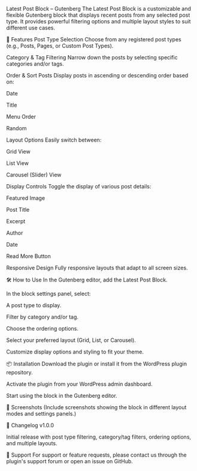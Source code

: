 Latest Post Block – Gutenberg
The Latest Post Block is a customizable and flexible Gutenberg block that displays recent posts from any selected post type. It provides powerful filtering options and multiple layout styles to suit different use cases.

🎯 Features
Post Type Selection
Choose from any registered post types (e.g., Posts, Pages, or Custom Post Types).

Category & Tag Filtering
Narrow down the posts by selecting specific categories and/or tags.

Order & Sort Posts
Display posts in ascending or descending order based on:

Date

Title

Menu Order

Random

Layout Options
Easily switch between:

Grid View

List View

Carousel (Slider) View

Display Controls
Toggle the display of various post details:

Featured Image

Post Title

Excerpt

Author

Date

Read More Button

Responsive Design
Fully responsive layouts that adapt to all screen sizes.

🛠️ How to Use
In the Gutenberg editor, add the Latest Post Block.

In the block settings panel, select:

A post type to display.

Filter by category and/or tag.

Choose the ordering options.

Select your preferred layout (Grid, List, or Carousel).

Customize display options and styling to fit your theme.

📦 Installation
Download the plugin or install it from the WordPress plugin repository.

Activate the plugin from your WordPress admin dashboard.

Start using the block in the Gutenberg editor.

📸 Screenshots
(Include screenshots showing the block in different layout modes and settings panels.)

📄 Changelog
v1.0.0

Initial release with post type filtering, category/tag filters, ordering options, and multiple layouts.

📧 Support
For support or feature requests, please contact us through the plugin's support forum or open an issue on GitHub.
